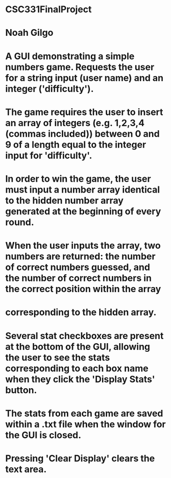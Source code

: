 # CSC331FinalProject
# Noah Gilgo

# A GUI demonstrating a simple numbers game. Requests the user for a string input (user name) and an integer ('difficulty'). 
# The game requires the user to insert an array of integers (e.g. 1,2,3,4 (commas included)) between 0 and 9 of a length equal to the integer input for 'difficulty'.

# In order to win the game, the user must input a number array identical to the hidden number array generated at the beginning of every round. 
# When the user inputs the array, two numbers are returned: the number of correct numbers guessed, and the number of correct numbers in the correct position within the array 
# corresponding to the hidden array.

# Several stat checkboxes are present at the bottom of the GUI, allowing the user to see the stats corresponding to each box name when they click the 'Display Stats' button. 
# The stats from each game are saved within a .txt file when the window for the GUI is closed.

# Pressing 'Clear Display' clears the text area.
